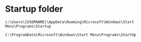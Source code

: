 # Startup folder

```
c:\Users\[USERNAME]\AppData\Roaming\Microsoft\Windows\Start Menu\Programs\Startup
```

```
C:\ProgramData\Microsoft\Windows\Start Menu\Programs\StartUp
```
